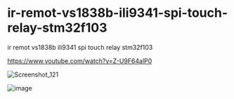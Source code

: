 # ir-remot-vs1838b-ili9341-spi-touch-relay-stm32f103
ir remot vs1838b ili9341 spi touch relay stm32f103

https://www.youtube.com/watch?v=Z-U9F64alP0


![Screenshot_121](https://user-images.githubusercontent.com/31142397/214175101-8c86ae52-ec46-45e0-a004-dd507b427815.jpg)

![image](https://user-images.githubusercontent.com/31142397/214439596-114daf28-d988-4ee8-9998-32a3a67d23fd.png)

